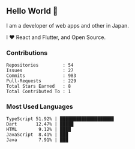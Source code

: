 ## Hello World 👋

I am a developer of web apps and other in Japan.

I ❤️ React and Flutter, and Open Source.

### Contributions

<!-- contributions start -->

    Repositories         : 54
    Issues               : 27
    Commits              : 983
    Pull-Requests        : 229
    Total Stars Earned   : 8
    Total Contributed To : 1

<!-- contributions end -->

### Most Used Languages

<!-- most-used-languages start -->

    TypeScript 51.92% | ████████████████████
    Dart       12.47% | █████
    HTML        9.12% | ████
    JavaScript  8.41% | ███
    Java        7.91% | ███

<!-- most-used-languages end -->
